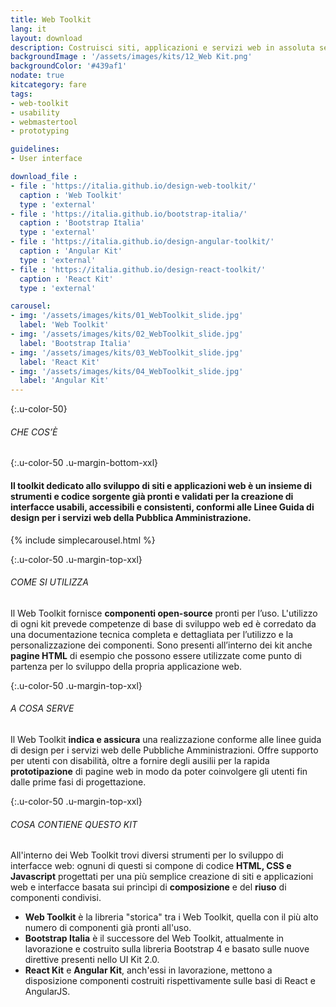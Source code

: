 ```yaml
---
title: Web Toolkit
lang: it
layout: download
description: Costruisci siti, applicazioni e servizi web in assoluta semplicità
backgroundImage : '/assets/images/kits/12_Web Kit.png'
backgroundColor: '#439af1'
nodate: true
kitcategory: fare
tags:
- web-toolkit
- usability
- webmastertool
- prototyping

guidelines:
- User interface

download_file :
- file : 'https://italia.github.io/design-web-toolkit/'
  caption : 'Web Toolkit'
  type : 'external'
- file : 'https://italia.github.io/bootstrap-italia/'
  caption : 'Bootstrap Italia'
  type : 'external'
- file : 'https://italia.github.io/design-angular-toolkit/'
  caption : 'Angular Kit'
  type : 'external'
- file : 'https://italia.github.io/design-react-toolkit/'
  caption : 'React Kit'
  type : 'external'

carousel:
- img: '/assets/images/kits/01_WebToolkit_slide.jpg'
  label: 'Web Toolkit'
- img: '/assets/images/kits/02_WebToolkit_slide.jpg'
  label: 'Bootstrap Italia'
- img: '/assets/images/kits/03_WebToolkit_slide.jpg'
  label: 'React Kit'
- img: '/assets/images/kits/04_WebToolkit_slide.jpg'
  label: 'Angular Kit'
---
```


{:.u-color-50}
###### CHE COS’È

{:.u-color-50 .u-margin-bottom-xxl}
#### Il toolkit dedicato allo sviluppo di siti e applicazioni web è un insieme di **strumenti e codice sorgente** già pronti e validati per la creazione di interfacce usabili, accessibili e consistenti, conformi alle Linee Guida di design per i servizi web della Pubblica Amministrazione.

{% include simplecarousel.html  %}

{:.u-color-50 .u-margin-top-xxl}
###### COME SI UTILIZZA
Il Web Toolkit fornisce **componenti open-source** pronti per l’uso. L'utilizzo di ogni kit prevede competenze di base di sviluppo web ed è corredato da una documentazione tecnica completa e dettagliata per l’utilizzo e la personalizzazione dei componenti. Sono presenti all’interno dei kit anche **pagine HTML** di esempio che possono essere utilizzate come punto di partenza per lo sviluppo della propria applicazione web.


{:.u-color-50 .u-margin-top-xxl}
###### A COSA SERVE
Il Web Toolkit **indica e assicura** una realizzazione conforme alle linee guida di design per i servizi web delle Pubbliche Amministrazioni. Offre supporto per utenti con disabilità, oltre a fornire degli ausilii per la rapida **prototipazione** di pagine web in modo da poter coinvolgere gli utenti fin dalle prime fasi di progettazione.


{:.u-color-50 .u-margin-top-xxl}
###### COSA CONTIENE QUESTO KIT
All'interno dei Web Toolkit trovi diversi strumenti per lo sviluppo di interfacce web: ognuni di questi si compone di codice **HTML, CSS e Javascript** progettati per una più semplice creazione di siti e applicazioni web e interfacce basata sui princìpi di **composizione** e del **riuso** di componenti condivisi.
- **Web Toolkit** è la libreria "storica" tra i Web Toolkit, quella con il più alto numero di componenti già pronti all'uso.
- **Bootstrap Italia** è il successore del Web Toolkit, attualmente in lavorazione e costruito sulla libreria Bootstrap 4 e basato sulle nuove direttive presenti nello UI Kit 2.0.
- **React Kit** e **Angular Kit**, anch'essi in lavorazione, mettono a disposizione componenti costruiti rispettivamente sulle basi di React e AngularJS.
